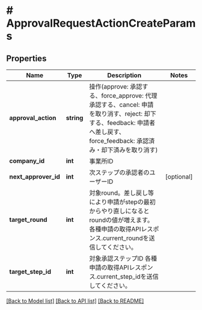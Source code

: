 # # ApprovalRequestActionCreateParams

## Properties

Name | Type | Description | Notes
------------ | ------------- | ------------- | -------------
**approval_action** | **string** | 操作(approve: 承認する、force_approve: 代理承認する、cancel: 申請を取り消す、reject: 却下する、feedback: 申請者へ差し戻す、force_feedback: 承認済み・却下済みを取り消す) |
**company_id** | **int** | 事業所ID |
**next_approver_id** | **int** | 次ステップの承認者のユーザーID | [optional]
**target_round** | **int** | 対象round。差し戻し等により申請がstepの最初からやり直しになるとroundの値が増えます。各種申請の取得APIレスポンス.current_roundを送信してください。 |
**target_step_id** | **int** | 対象承認ステップID 各種申請の取得APIレスポンス.current_step_idを送信してください。 |

[[Back to Model list]](../../README.md#models) [[Back to API list]](../../README.md#endpoints) [[Back to README]](../../README.md)
